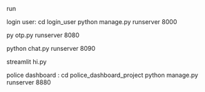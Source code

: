 run 


login user:
cd login_user
python manage.py runserver 8000


py otp.py runserver 8080


python chat.py runserver 8090

streamlit hi.py


police dashboard :
cd police_dashboard_project
python manage.py runserver 8880